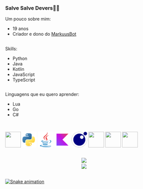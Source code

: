 ### Salve Salve Devers👋👋

Um pouco sobre mim:
- 19 anos
- Criador e dono do <a href="https://www.github.com/MarkuusBot/MarkuusBot">MarkuusBot</a>

##

Skills:
- Python
- Java
- Kotlin
- JavaScript
- TypeScript

##

Linguagens que eu quero aprender:

- Lua
- Go
- C#

##

<div style="display: inline_block"><br>
  <img align="left" src="https://cdn.discordapp.com/attachments/1046128393197989979/1063885189786378250/euu.jpg" height="50" width="50">
  <img src="https://raw.githubusercontent.com/devicons/devicon/master/icons/python/python-original.svg" width="50" height="50">
  <img src="https://raw.githubusercontent.com/devicons/devicon/master/icons/java/java-original.svg" height="50" width="50"/>
  <img src="https://raw.githubusercontent.com/devicons/devicon/master/icons/kotlin/kotlin-original.svg" height="50" width="50"/>
  <img src="https://raw.githubusercontent.com/devicons/devicon/master/icons/lua/lua-original.svg" height="50" width="50"/>
  <img src="https://cdn.jsdelivr.net/gh/devicons/devicon/icons/vscode/vscode-original.svg" height="50" width="50"/>
  <img src="https://cdn.jsdelivr.net/gh/devicons/devicon/icons/html5/html5-original-wordmark.svg" height="50" width="50"/>
  <img src="https://cdn.jsdelivr.net/gh/devicons/devicon/icons/mongodb/mongodb-original-wordmark.svg" height="50" width="50"/>
</div>

##

<div align="center">
  <a href="https://github.com/Marciel404">
  <img height="150em" src="https://github-readme-stats.vercel.app/api/top-langs/?username=marciel404&layout=compact&langs_count=7&theme=dark"/><br>
  <img height="150em" src="https://github-readme-stats.vercel.app/api?username=marciel404&show_icons=true&theme=dark&include_all_commits=true&count_private=true"/>
</div>

##

  ![Snake animation](https://github.com/Marciel404/Marciel404/blob/output/github-contribution-grid-snake.svg)
